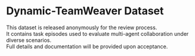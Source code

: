 # Dynamic-TeamWeaver Dataset

This dataset is released anonymously for the review process.  
It contains task episodes used to evaluate multi-agent collaboration under diverse scenarios.  
Full details and documentation will be provided upon acceptance.
